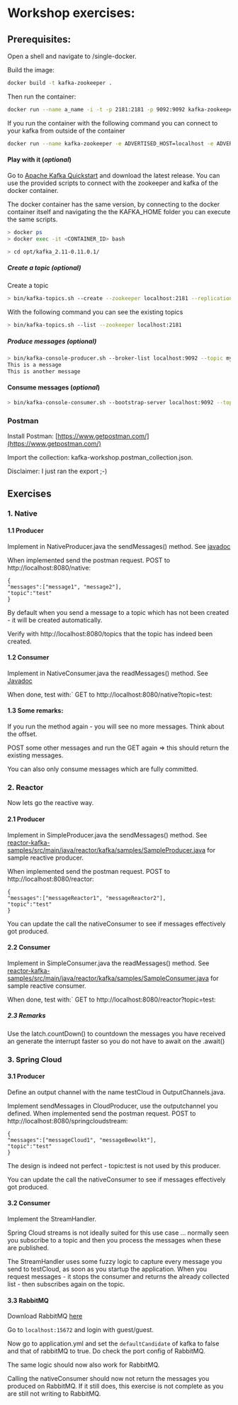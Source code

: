 
# Workshop exercises:




## Prerequisites: 

Open a shell and navigate to /single-docker.

Build the image: 
```bash
docker build -t kafka-zookeeper .
```


Then run the container:
```bash
docker run --name a_name -i -t -p 2181:2181 -p 9092:9092 kafka-zookeeper
```

If you run the container with the following command you can connect to your kafka from outside of the container
```bash
docker run --name kafka-zookeeper -e ADVERTISED_HOST=localhost -e ADVERTISED_PORT=9092 -i -t -p 2181:2181 -p 9092:9092 kafka-zookeeper
```

#### Play with it (*optional*)

Go to [Apache Kafka Quickstart](https://kafka.apache.org/quickstart) and download the latest release.
You can use the provided scripts to connect with the zookeeper and kafka of the docker container.

The docker container has the same version, by connecting to the docker container itself and navigating the the KAFKA_HOME folder you can execute the same scripts.
```bash
> docker ps
> docker exec -it <CONTAINER_ID> bash

> cd opt/kafka_2.11-0.11.0.1/
```


##### Create a topic (*optional*)
Create a topic
```bash
> bin/kafka-topics.sh --create --zookeeper localhost:2181 --replication-factor 1 --partitions 1 --topic mytest
```

With the following command you can see the existing topics
```bash
> bin/kafka-topics.sh --list --zookeeper localhost:2181
```


##### Produce messages (*optional*)


```bash
> bin/kafka-console-producer.sh --broker-list localhost:9092 --topic mytest
This is a message
This is another message
```
#### Consume messages (*optional*)
```bash
> bin/kafka-console-consumer.sh --bootstrap-server localhost:9092 --topic mytest --from-beginning
```



### Postman

Install Postman: [https://www.getpostman.com/](https://www.getpostman.com/)

Import the collection: kafka-workshop.postman_collection.json.

Disclaimer: I just ran the export ;-)


## Exercises

### 1. Native

#### 1.1 Producer

Implement in NativeProducer.java the sendMessages() method.
See [javadoc](https://kafka.apache.org/100/javadoc/index.html?org/apache/kafka/clients/producer/KafkaProducer.html)

When implemented send the postman request.
POST to http://localhost:8080/native:
```
{
"messages":["message1", "message2"], 
"topic":"test"
}
```

By default when you send a message to a topic which has not been created - it will be created automatically.


Verify with http://localhost:8080/topics that the topic has indeed been created.

#### 1.2 Consumer

Implement in NativeConsumer.java the readMessages() method.
See [Javadoc](https://kafka.apache.org/100/javadoc/index.html?org/apache/kafka/clients/consumer/KafkaConsumer.html)

When done, test with:`
GET to http://localhost:8080/native?topic=test: 

#### 1.3 Some remarks: 
If you run the method again - you will see no more messages.
Think about the offset.

POST some other messages and run the GET again => this should return the existing messages.

You can also only consume messages which are fully committed.


### 2. Reactor

Now lets go the reactive way.

#### 2.1 Producer

Implement in SimpleProducer.java the sendMessages() method.
See [reactor-kafka-samples/src/main/java/reactor/kafka/samples/SampleProducer.java](reactor-kafka-samples/src/main/java/reactor/kafka/samples/SampleProducer.java) for sample reactive producer. 

When implemented send the postman request.
POST to http://localhost:8080/reactor:
```
{
"messages":["messageReactor1", "messageReactor2"], 
"topic":"test"
}
```

You can update the call the nativeConsumer to see if messages effectively got produced.

#### 2.2 Consumer

Implement in SimpleConsumer.java the readMessages() method.
See [reactor-kafka-samples/src/main/java/reactor/kafka/samples/SampleConsumer.java](reactor-kafka-samples/src/main/java/reactor/kafka/samples/SampleConsumer.java) for sample reactive consumer.

When done, test with:`
GET to http://localhost:8080/reactor?topic=test: 

##### 2.3 Remarks
Use the latch.countDown() to countdown the messages you have received an generate the interrupt faster so you do not have to await on the .await()

### 3. Spring Cloud

#### 3.1 Producer

Define an output channel with the name testCloud in OutputChannels.java.

Implement sendMessages in CloudProducer, use the outputchannel you defined.
When implemented send the postman request.
POST to http://localhost:8080/springcloudstream:
```
{
"messages":["messageCloud1", "messageBewolkt"], 
"topic":"test"
}
```

The design is indeed not perfect - topic:test is not used by this producer.

You can update the call the nativeConsumer to see if messages effectively got produced.

#### 3.2 Consumer

Implement the StreamHandler.

Spring Cloud streams is not ideally suited for this use case ... normally seen you subscribe to a topic and then you process the messages when these are published.

The StreamHandler uses some fuzzy logic to capture every message you send to testCloud, as soon as you startup the application.
When you request messages - it stops the consumer and returns the already collected list - then subscribes again on the topic.


#### 3.3 RabbitMQ
Download RabbitMQ [here](https://www.rabbitmq.com/download.html)

Go to `localhost:15672` and login with guest/guest.

Now go to application.yml and set the `defaultCandidate` of kafka to false and that of rabbitMQ to true.
Do check the port config of RabbitMQ.

The same logic should now also work for RabbitMQ.

Calling the nativeConsumer should now not return the messages you produced on RabbitMQ.
If it still does, this exercise is not complete as you are still not writing to RabbitMQ.